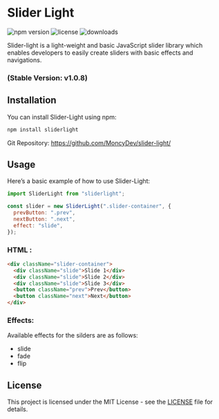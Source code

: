 # Slider Light

![npm version](https://img.shields.io/npm/v/sliderlight.svg)
![license](https://img.shields.io/github/license/MoncyDev/slider-light)
![downloads](https://img.shields.io/npm/dm/sliderlight.svg)

Slider-light is a light-weight and basic JavaScript slider library which enables developers to easily create sliders with basic effects and navigations.

### (Stable Version: v1.0.8)

## Installation

You can install Slider-Light using npm:

```bash
npm install sliderlight
```

Git Repository: https://github.com/MoncyDev/slider-light/

## Usage

Here’s a basic example of how to use Slider-Light:

```javascript
import SliderLight from "sliderlight";

const slider = new SliderLight(".slider-container", {
  prevButton: ".prev",
  nextButton: ".next",
  effect: "slide",
});
```

### HTML :

```html
<div className="slider-container">
  <div className="slide">Slide 1</div>
  <div className="slide">Slide 2</div>
  <div className="slide">Slide 3</div>
  <button className="prev">Prev</button>
  <button className="next">Next</button>
</div>
```

### Effects:

Available effects for the silders are as follows:

- slide
- fade
- flip

## License

This project is licensed under the MIT License - see the [LICENSE](LICENSE) file for details.
